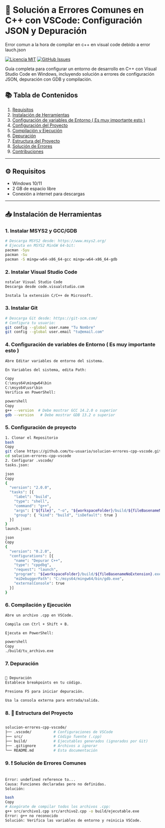 # 🔧 Solución a Errores Comunes en C++ con VSCode: Configuración JSON y Depuración


Error comun a la hora de compilar en c++ en visual code debido a error lauch.json

[![Licencia MIT](https://img.shields.io/badge/Licencia-MIT-blue)](LICENSE)
[![GitHub Issues](https://img.shields.io/github/issues/tu-usuario/solucion-errores-cpp-vscode)](https://github.com/tu-usuario/solucion-errores-cpp-vscode/issues)

Guía completa para configurar un entorno de desarrollo en C++ con Visual Studio Code en Windows, incluyendo solución a errores de configuración JSON, depuración con GDB y compilación.

## 📚 Tabla de Contenidos
1. [Requisitos](#-requisitos)
2. [Instalación de Herramientas](#-instalación-de-herramientas)
3. [Configuración de variables de Entorno ( Es muy importante esto )](#-Configuración-de-variables-de-Entorno-(-Es-muy-importante-esto))
4. [Configuración del Proyecto](#-configuración-del-proyecto)
5. [Compilación y Ejecución](#-compilación-y-ejecución)
6. [Depuración](#-depuración)
7. [Estructura del Proyecto](#-estructura-del-proyecto)
8. [Solución de Errores](#-solución-de-errores)
9. [Contribuciones](#-contribuciones)

---

## ⚙️ Requisitos
- Windows 10/11
- 2 GB de espacio libre
- Conexión a internet para descargas

---

## 📥 Instalación de Herramientas

### 1. Instalar MSYS2 y GCC/GDB
```bash
# Descarga MSYS2 desde: https://www.msys2.org/
# Ejecuta en MSYS2 MinGW 64-bit:
pacman -Syu
pacman -Su
pacman -S mingw-w64-x86_64-gcc mingw-w64-x86_64-gdb
```
### 2.  Instalar Visual Studio Code
```bash
nstalar Visual Studio Code
Descarga desde code.visualstudio.com

Instala la extensión C/C++ de Microsoft.
```
### 3. Instalar Git
```bash
# Descarga Git desde: https://git-scm.com/
# Configura tu usuario:
git config --global user.name "Tu Nombre"
git config --global user.email "tu@email.com"
```
### 4. Configuración de variables de Entorno ( Es muy importante esto )
```bash
Abre Editar variables de entorno del sistema.

En Variables del sistema, edita Path:

Copy
C:\msys64\mingw64\bin
C:\msys64\usr\bin
Verifica en PowerShell:

powershell
Copy
g++ --version  # Debe mostrar GCC 14.2.0 o superior
gdb --version   # Debe mostrar GDB 13.2 o superior
```
### 5. Configuración de proyecto
```bash
1. Clonar el Repositorio
bash
Copy
git clone https://github.com/tu-usuario/solucion-errores-cpp-vscode.git
cd solucion-errores-cpp-vscode
2. Configurar .vscode/
tasks.json:

json
Copy
{
  "version": "2.0.0",
  "tasks": [{
    "label": "build",
    "type": "shell",
    "command": "g++",
    "args": ["${file}", "-o", "${workspaceFolder}/build/${fileBasenameNoExtension}.exe"],
    "group": { "kind": "build", "isDefault": true }
  }]
}
launch.json:

json
Copy
{
  "version": "0.2.0",
  "configurations": [{
    "name": "Depurar C++",
    "type": "cppdbg",
    "request": "launch",
    "program": "${workspaceFolder}/build/${fileBasenameNoExtension}.exe",
    "miDebuggerPath": "C:/msys64/mingw64/bin/gdb.exe",
    "externalConsole": true
  }]
}
```
### 6. Compilación y Ejecución
```bash
Abre un archivo .cpp en VSCode.

Compila con Ctrl + Shift + B.

Ejecuta en PowerShell:

powershell
Copy
./build/tu_archivo.exe
```
### 7. Depuración
```bash

🐞 Depuración
Establece breakpoints en tu código.

Presiona F5 para iniciar depuración.

Usa la consola externa para entrada/salida.
```
### 8. 📂 Estructura del Proyecto
```bash

solucion-errores-cpp-vscode/
├── .vscode/          # Configuraciones de VSCode
├── src/              # Código fuente (.cpp)
├── build/            # Ejecutables generados (ignorados por Git)
├── .gitignore        # Archivos a ignorar
└── README.md         # Esta documentación
```
### 9. ❗ Solución de Errores Comunes

```bash

Error: undefined reference to...
Causa: Funciones declaradas pero no definidas.
Solución:

bash
Copy
# Asegúrate de compilar todos los archivos .cpp:
g++ src/archivo1.cpp src/archivo2.cpp -o build/ejecutable.exe
Error: g++ no reconocido
Solución: Verifica las variables de entorno y reinicia VSCode.
```
